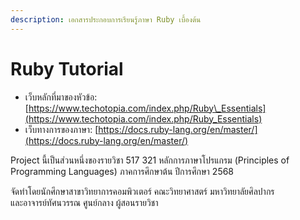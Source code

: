 ```yaml
---
description: เอกสารประกอบการเรียนรู้ภาษา Ruby เบื้องต้น
---
```


# Ruby Tutorial

* เว็บหลักที่มาของหัวข้อ: [https://www.techotopia.com/index.php/Ruby\_Essentials](https://www.techotopia.com/index.php/Ruby_Essentials)
* เว็บทางการของภาษา: [https://docs.ruby-lang.org/en/master/](https://docs.ruby-lang.org/en/master/)

Project นี้เป็นส่วนหนึ่งของรายวิชา 517 321 หลักการภาษาโปรแกรม (Principles of Programming Languages) ภาคการศึกษาต้น ปีการศึกษา 2568

จัดทำโดยนักศึกษาสาขาวิทยาการคอมพิวเตอร์ คณะวิทยาศาสตร์ มหาวิทยาลัยศิลปากร \
และอาจารย์ทัศนวรรณ ศูนย์กลาง ผู้สอนรายวิชา
